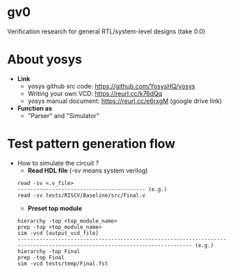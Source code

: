 # gv0
Verification research for general RTL/system-level designs (take 0.0)

# About yosys
- **Link**
    - yosys github src code: https://github.com/YosysHQ/yosys 
    - Writing your own VCD: https://reurl.cc/k76dQq 
    - yosys manual document: https://reurl.cc/e6rxgM (google drive link) 
- **Function as** 
    - "Parser" and "Simulator"

# Test pattern generation flow
- How to simulate the circuit ?
    - **Read HDL file** (-sv means system verilog)
    ```json=
    read -sv <.v_file> 
    ----------------------------------------- (e.g.)
    read -sv tests/RISCV/Baseline/src/Final.v
    ```
    - **Preset top module**
    ```json=
    hierarchy -top <top_module_name>
    prep -top <top_module_name>
    sim -vcd [output_vcd_file] 
    --------------------------------------------------------------------------------------------------------------------------- (e.g.)
    hierarchy -top Final
    prep -top Final
    sim -vcd tests/temp/Final.fst
    ```       
    